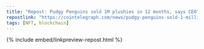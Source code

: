 ```yaml
---
title: "Repost: Pudgy Penguins sold 1M plushies in 12 months, says CEO"
repostlink: "https://cointelegraph.com/news/pudgy-penguins-sold-1-million-plushies-12-months-ceo"
tags: [NFT, blockchain]
---
```


{% include embed/linkpreview-repost.html %}
